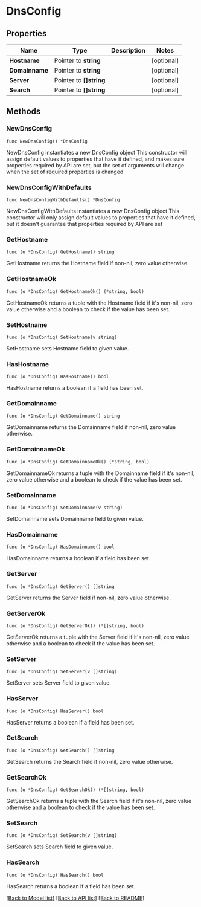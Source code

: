 # DnsConfig

## Properties

Name | Type | Description | Notes
------------ | ------------- | ------------- | -------------
**Hostname** | Pointer to **string** |  | [optional]
**Domainname** | Pointer to **string** |  | [optional]
**Server** | Pointer to **[]string** |  | [optional]
**Search** | Pointer to **[]string** |  | [optional]

## Methods

### NewDnsConfig

`func NewDnsConfig() *DnsConfig`

NewDnsConfig instantiates a new DnsConfig object
This constructor will assign default values to properties that have it defined,
and makes sure properties required by API are set, but the set of arguments
will change when the set of required properties is changed

### NewDnsConfigWithDefaults

`func NewDnsConfigWithDefaults() *DnsConfig`

NewDnsConfigWithDefaults instantiates a new DnsConfig object
This constructor will only assign default values to properties that have it defined,
but it doesn't guarantee that properties required by API are set

### GetHostname

`func (o *DnsConfig) GetHostname() string`

GetHostname returns the Hostname field if non-nil, zero value otherwise.

### GetHostnameOk

`func (o *DnsConfig) GetHostnameOk() (*string, bool)`

GetHostnameOk returns a tuple with the Hostname field if it's non-nil, zero value otherwise
and a boolean to check if the value has been set.

### SetHostname

`func (o *DnsConfig) SetHostname(v string)`

SetHostname sets Hostname field to given value.

### HasHostname

`func (o *DnsConfig) HasHostname() bool`

HasHostname returns a boolean if a field has been set.

### GetDomainname

`func (o *DnsConfig) GetDomainname() string`

GetDomainname returns the Domainname field if non-nil, zero value otherwise.

### GetDomainnameOk

`func (o *DnsConfig) GetDomainnameOk() (*string, bool)`

GetDomainnameOk returns a tuple with the Domainname field if it's non-nil, zero value otherwise
and a boolean to check if the value has been set.

### SetDomainname

`func (o *DnsConfig) SetDomainname(v string)`

SetDomainname sets Domainname field to given value.

### HasDomainname

`func (o *DnsConfig) HasDomainname() bool`

HasDomainname returns a boolean if a field has been set.

### GetServer

`func (o *DnsConfig) GetServer() []string`

GetServer returns the Server field if non-nil, zero value otherwise.

### GetServerOk

`func (o *DnsConfig) GetServerOk() (*[]string, bool)`

GetServerOk returns a tuple with the Server field if it's non-nil, zero value otherwise
and a boolean to check if the value has been set.

### SetServer

`func (o *DnsConfig) SetServer(v []string)`

SetServer sets Server field to given value.

### HasServer

`func (o *DnsConfig) HasServer() bool`

HasServer returns a boolean if a field has been set.

### GetSearch

`func (o *DnsConfig) GetSearch() []string`

GetSearch returns the Search field if non-nil, zero value otherwise.

### GetSearchOk

`func (o *DnsConfig) GetSearchOk() (*[]string, bool)`

GetSearchOk returns a tuple with the Search field if it's non-nil, zero value otherwise
and a boolean to check if the value has been set.

### SetSearch

`func (o *DnsConfig) SetSearch(v []string)`

SetSearch sets Search field to given value.

### HasSearch

`func (o *DnsConfig) HasSearch() bool`

HasSearch returns a boolean if a field has been set.

[[Back to Model list]](../README.md#documentation-for-models) [[Back to API list]](../README.md#documentation-for-api-endpoints) [[Back to README]](../README.md)
